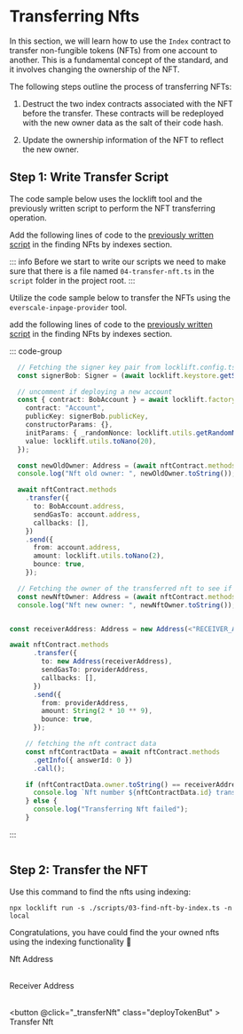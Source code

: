 # Transferring Nfts

<div class="deployToken">

In this section, we will learn how to use the  `Index`  contract to transfer non-fungible tokens (NFTs) from one account to another. This is a fundamental concept of the standard, and it involves changing the ownership of the NFT.

The following steps outline the process of transferring NFTs:

1. Destruct the two index contracts associated with the NFT before the transfer. These contracts will be redeployed with the new owner data as the salt of their code hash.

2. Update the ownership information of the NFT to reflect the new owner.

## Step 1: Write Transfer Script

<span  :class="LLdis"  >

The code sample below uses the locklift tool and the previously written script to perform the NFT transferring operation.

Add the following lines of code to the [previously written script](./findingNftByIndexes.md#step-1-write-searching-script) in the finding NFts by indexes section.

::: info
Before we start to write our scripts we need to make sure that there is a file named `04-transfer-nft.ts` in the `script` folder in the project root.
:::

</span>

<span :class="EIPdis"  >

Utilize the code sample below to transfer the NFTs using the `everscale-inpage-provider` tool.

add the following lines of code to the [previously written script](./findingNftByIndexes.md#step-1-write-searching-script) in the finding NFts by indexes section.

</span>

<div @click="codeBlockSwitchHandler" >

::: code-group

```` typescript [locklift]
  // Fetching the signer key pair from locklift.config.ts
  const signerBob: Signer = (await locklift.keystore.getSigner("0"))!;

  // uncomment if deploying a new account
  const { contract: BobAccount } = await locklift.factory.deployContract({
    contract: "Account",
    publicKey: signerBob.publicKey,
    constructorParams: {},
    initParams: { _randomNonce: locklift.utils.getRandomNonce() },
    value: locklift.utils.toNano(20),
  });

  const newOldOwner: Address = (await nftContract.methods.getInfo({ answerId: 0 }).call()).owner;
  console.log("Nft old owner: ", newOldOwner.toString());

  await nftContract.methods
    .transfer({
      to: BobAccount.address,
      sendGasTo: account.address,
      callbacks: [],
    })
    .send({
      from: account.address,
      amount: locklift.utils.toNano(2),
      bounce: true,
    });

  // Fetching the owner of the transferred nft to see if the owner is changed to second one
  const newNftOwner: Address = (await nftContract.methods.getInfo({ answerId: 0 }).call()).owner;
  console.log("Nft new owner: ", newNftOwner.toString());

````

````typescript [everscale-inpage-provider]

const receiverAddress: Address = new Address(<"RECEIVER_ADDRESS">);

await nftContract.methods
      .transfer({
        to: new Address(receiverAddress),
        sendGasTo: providerAddress,
        callbacks: [],
      })
      .send({
        from: providerAddress,
        amount: String(2 * 10 ** 9),
        bounce: true,
      });

    // fetching the nft contract data
    const nftContractData = await nftContract.methods
      .getInfo({ answerId: 0 })
      .call();

    if (nftContractData.owner.toString() == receiverAddress) {
      console.log `Nft number ${nftContractData.id} transferred to ${receiverAddress}`;
    } else {
      console.log("Transferring Nft failed");
    }
````

:::

</div>


<div class="action">

## Step 2: Transfer the NFT

<div :class="llAction">

Use this command to find the nfts using indexing:

```shell
npx locklift run -s ./scripts/03-find-nft-by-index.ts -n local
```
<ImgContainer src= '/transferNft.png' width="100%" altText="deployTip3Output" />

Congratulations, you have could find the your owned nfts using the indexing functionality 🎉

</div>

<div :class="eipAction" >


<p style="margin-bottom: 0;">Nft Address</p>

<input ref="actionNftAddress" type="text" class="action Ain" />

<p style="margin-bottom: 0;">Receiver Address</p>

<input ref="actionReceiverAddress" type="text" class="action Ain" />

<button @click="_transferNft" class="deployTokenBut" > Transfer Nft </button>

<p id="output-p" :class="EIPdis"><loading :text="loadingText"/></p>

</div>

</div>

</div>

<script lang="ts" >

import { defineComponent, ref, onMounted } from "vue";
import {toast} from "/src/helpers/toast";
import ImgContainer from "../../.vitepress/theme/components/shared/BKDImgContainer.vue"
import loading from "../../.vitepress/theme/components/shared/BKDLoading.vue"
import { transferNft } from "../../scripts/transferNft";

export default defineComponent({
  name: "deployToken",
      components :{
    ImgContainer,
    loading
  },
  data(){
    return{
        LLdis: "cbShow",
        EIPdis: "cbHide",
        llAction: "llAction cbShow",
        eipAction: "eipAction cbHide",
        collMeta: "cbHide",
        nftMeta: "cbHide",
        loadingText: " ",
        loadingText2: " "
        }
  },
  setup() {



async function _transferNft(){
        this.loadingText = ""
        if (
            this.$refs.actionNftAddress.value == ''

        ){
            toast("Nft address field is required !", 0)
            this.loadingText = "Failed"
            return
        }
        if (
            this.$refs.actionReceiverAddress.value == ''

        ){
            toast("Receiver address field is required !", 0)
            this.loadingText = "Failed"
            return
        }
        let  deployTokenRes = await transferNft(
            this.$refs.actionNftAddress.value,
            this.$refs.actionReceiverAddress.value
        )

        // Rendering the output
        deployTokenRes = !deployTokenRes ? "Failed" :  deployTokenRes;
        this.loadingText = deployTokenRes;
  }

  async function codeBlockSwitchHandler(e){
     if(e.target.innerHTML.includes("everscale-inpage-provider")){
        this.LLdis = "cbHide"
        this.EIPdis = "cbShow"
        this.llAction = "llAction cbHide"
        this.eipAction = "eipAction cbShow"
     }else if(e.target.innerHTML.includes("locklift")){
        this.EIPdis = "cbHide"
        this.LLdis = "cbShow"
        this.llAction = "llAction cbShow"
        this.eipAction = "eipAction cbHide"

     }
  }
return {
        _transferNft,
        codeBlockSwitchHandler
    };
  }

});

</script>


<style>

textarea{
 width:100%;
 height: 400px;
}

.action{
    display:inline-block;
}

.actionInName{
    font-size: .9rem;
}

.deployTokenBut, .Ain, details
{
  background-color: var(--vp-c-bg-mute);
  transition: background-color 0.1s;
  border: 1px solid var(--vp-c-divider);
  border-radius: 8px;
  font-weight: 600;
  cursor : pointer;
}

details{
    padding : 0 10px 0 10px;
}
.Ain{
    padding-left : 10px;
    margin : 0;
}
.deployTokenBut{
    cursor:pointer;
    padding: 5px 12px;
    display: flex;
    transition: all ease .3s;
}

.deployTokenBut:hover{
      border: 1px solid var(--light-color-ts-class);
}

#output-p{
    /* height: 30px; */
    padding: 2px 10px;
    border-radius: 8px;
    border: 1px solid var(--vp-c-divider);
    }

.cbShow{
    display: block;
}
.cbHide{
    display: none;
}

.eipAction{
    font-weight: 600;
}

* {box-sizing: border-box;}

.container {
  display: flex;
  position: relative;
  margin-bottom: 12px;
  font-size: .9rem;
}

.container .checkboxInput {
  position: absolute;
  opacity: 0;
  height: 0;
  width: 0;

}

.checkmark {
  cursor: pointer;
  position: relative;
  top: 0;
  left: 0;
  height: 25px;
  width: 25px;
  background-color: var(--vp-c-bg-mute);
  border: 1px solid var(--vp-c-divider);
  border-radius : 8px;
  margin-left: 10px;
}

.container input:checked ~ .checkmark {
  background-color: var(--light-color-ts-class);
}

.checkmark:after {
  content: "";
  position: absolute;
  display: none;
}

.container input:checked ~ .checkmark:after {
  display: block;
}

.container .checkmark:after {
  left: 9px;
  top: 5px;
  width: 5px;
  height: 10px;
  border: solid white;
  border-width: 0 3px 3px 0;
  -webkit-transform: rotate(45deg);
  -ms-transform: rotate(45deg);
  transform: rotate(45deg);
}

</style>